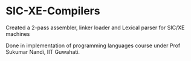 # SIC-XE-Compilers

Created a 2-pass assembler, linker loader and Lexical parser for SIC/XE machines

Done in implementation of programming languages course under Prof Sukumar Nandi, IIT Guwahati.

